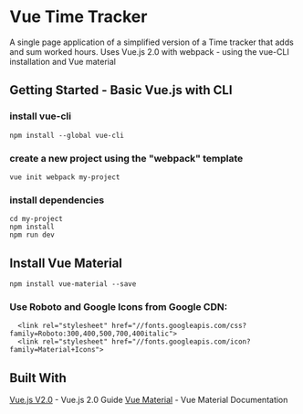 # Vue Time Tracker

A single page application of a  simplified version of a Time tracker that adds and sum worked hours. Uses Vue.js 2.0 with webpack - using the vue-CLI installation and Vue material

## Getting Started - Basic Vue.js with CLI

### install vue-cli
```
npm install --global vue-cli
```
### create a new project using the "webpack" template
```
vue init webpack my-project
```
### install dependencies
```
cd my-project
npm install
npm run dev
```

## Install Vue Material
```
npm install vue-material --save
```
### Use Roboto and Google Icons from Google CDN:
```
  <link rel="stylesheet" href="//fonts.googleapis.com/css?family=Roboto:300,400,500,700,400italic">
  <link rel="stylesheet" href="//fonts.googleapis.com/icon?family=Material+Icons">
```
## Built With
[Vue.js V2.0](https://vuejs.org/v2/guide/) - Vue.js 2.0 Guide
[Vue Material](https://vuematerial.github.io/#/)  - Vue Material Documentation

